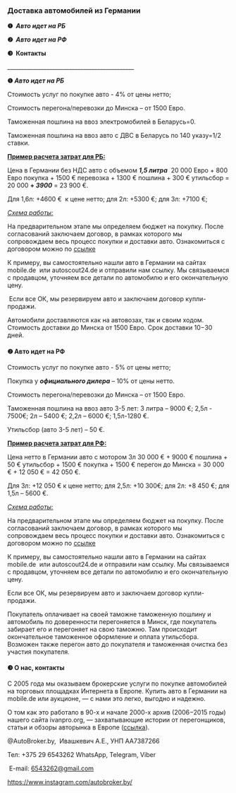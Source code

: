 <h3 id="доставка-автомобилей-из-германии" dir="auto" tabindex="-1">Доставка автомобилей из Германии</h3>
<p><strong>❶&nbsp;&nbsp;</strong><strong><em>Авто идет на РБ</em></strong></p>
<p><strong>❷&nbsp;&nbsp;<em>Авто идет на РФ</em></strong>&nbsp;</p>
<p><strong>❸&nbsp; Контакты</strong></p>
<p>_____________________________________________</p>
<p><strong>❶&zwnj; </strong><strong><em>Авто идет на РБ</em></strong></p>
<p>Стоимость услуг по покупке авто - 4% от цены нетто;</p>
<p>Стоимость перегона/перевозки до Минска &ndash; от 1500 Евро.</p>
<p>&zwnj;&zwnj;&zwnj;Таможенная пошлина на ввоз электромобилей в Беларусь=0.&zwnj;</p>
<p>Таможенная пошлина на ввоз авто с ДВС в Беларусь по 140 указу=1/2 ставки.</p>
<p><strong><u>Пример расчета затрат для РБ:</u></strong></p>
<p>Цена в Германии без НДС авто с объемом <strong><em>1,5 литра</em></strong> &nbsp;20 000 Евро + 800 Евро покупка + 1500 &euro; перевозка + 1300 &euro; пошлина + 300 &euro; утильсбoр  = 20 000 <strong>+ <em>3900</em></strong> = 23 900 &euro;.</p>
<p>Для 1,6л: +4600 &euro; &nbsp;к цене нетто; для 2л: +5300 &euro;; для 3л: +7100 &euro;;</p>
<p>&zwnj;<em><u>Схема работы:</u></em></p>
<p>На предварительном этапе мы определяем бюджет на покупку. После согласований заключаем договор, в рамках которого мы сопровождаем весь процесс покупки и доставки авто. Ознакомиться с договором можно по&nbsp;<a href="https://drive.google.com/file/d/1z5bEnMOZe8xkKtFl90DQJYGty0rIcrJ7/view?usp=share_link">ссылке</a></p>
<p>К примеру, вы самостоятельно нашли авто в Германии на сайтах mobile.de&nbsp; или autoscout24.de и отправили нам ссылку. Мы связываемся с продавцом, уточняем все детали по автомобилю и его окончательную цену.&zwnj;</p>
<p>&nbsp;&zwnj;Если все ОК, мы резервируем авто и заключаем договор купли-продажи.</p> 
<p>&zwnj;Автомобили доставляются как на автовозах, так и своим ходом. Стоимость доставки до Минска от 1500 Евро. Срок доставки 10&minus;30 дней.&zwnj;</p>
  <h4>❷ Авто идет на РФ</h4>
<p>Стоимость услуг по покупке авто - 5% от цены нетто;</p>
<p>Покупка у <strong><em>официального дилера</em></strong> &ndash; 10% от цены нетто.</p>
<p>Стоимость перегона/перевозки до Минска &ndash; от 1500 Евро.</p>
<p>Таможенная пошлина на ввоз авто 3-5 лет: 3 литра &ndash; 9000 &euro;; 2,5л - 7500&euro;; 2л &ndash; 5400 &euro;; 2,2л &ndash; 6000 &euro;; 1,5л-1280 &euro;.</p>
<p>Утильсбор (авто 3-5 лет) &ndash; 50 &euro;.</p>
<p><span style="text-decoration: underline;"><strong>Пример расчета затрат для РФ:</strong></span></p>
<p>Цена нетто в Германии авто с мотором 3л 30&nbsp;000 &euro; + 9000 &euro; пошлина + 50 &euro; утильсбор + 1500 &euro; покупка + 1500 &euro; перегон до Минска = 30 000 &euro; + 12 050 &euro; = 42 050 &euro;.&zwnj;</p>
<p>Для 3л: +12 050 &euro; к цене нетто; для 2,5л: +10 300&euro;; для 2л: +8&nbsp;450 &euro;; для 1,5л &ndash; 5600 &euro;.</p>
<p>&zwnj;<span style="text-decoration: underline;"><em>Схема работы:</em></span></p>
<p>На предварительном этапе мы определяем бюджет на покупку. После согласований заключаем договор, в рамках которого мы сопровождаем весь процесс покупки и доставки авто. Ознакомиться с договором можно по <a href="https://drive.google.com/file/d/1z5bEnMOZe8xkKtFl90DQJYGty0rIcrJ7/view?usp=share_link">ссылке</a></p>
<p>К примеру, вы самостоятельно нашли авто в Германии на сайтах mobile.de&nbsp; или autoscout24.de и отправили нам ссылку. Мы связываемся с продавцом, уточняем все детали по автомобилю и его окончательную цену.&zwnj;</p>
<p>Если все ОК, мы резервируем авто и заключаем договор купли-продажи.</p>
<p>Покупатель оплачивает на своей таможне таможенную пошлину и автомобиль по доверенности перегоняется в Минск, где покупатель забирает его и перегоняет на свою таможню. Там происходит окончательное таможенное оформление и оплата утильсбора. Возможен также перегон авто до покупателя и таможенная очистка без участия покупателя.</p>
<h4><strong>❸ О нас, контакты&zwnj;</strong></h4>
<p>С 2005 года мы оказываем брокерские услуги по покупке автомобилей на торговых площадках Интернета в Европе. Купить авто в Германии на mobile.de или аукционе, &mdash; с нами это легко, выгодно и надежно. &zwnj;&zwnj;</p>
<p>&zwnj;О том как это работало в 90-х и начале 2000-х архив (2006&minus;2015 годы) нашего сайта ivanpro.org, &mdash; захватывающие истории от перегонщиков, статьи и обзоры авторынка в Европе (<a href="http://web.archive.org/web/20120326140401/http:/www.ivanpro.org/">ссылка</a>). </p>
<p>@AutoBroker.by,&nbsp; Ивашкевич А.Е., УНП AA7387266</p>
<p>Тел: +375 29 6543262&nbsp;WhatsApp, Telegram, Viber</p>
<p>&nbsp;E-mail: <a href="mailto:6543262@gmail.com">6543262@gmail.com</a></p>
<p><a href="https://www.instagram.com/autobroker.by/">https://www.instagram.com/autobroker.by/</a> &nbsp;</p>
<p>&nbsp;</p>


